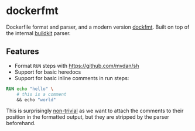 # dockerfmt

Dockerfile format and parser, and a modern version [dockfmt](https://github.com/jessfraz/dockfmt). Built on top of the internal [buildkit](github.com/moby/buildkit) parser.

## Features

- Format `RUN` steps with <https://github.com/mvdan/sh>
- Support for basic heredocs
- Support for basic inline comments in run steps:

```dockerfile
RUN echo "hello" \
    # this is a comment
    && echo "world"
```

This is surprisingly [non-trivial](https://github.com/moby/buildkit/issues/5889) as we want to attach the comments to their position in the formatted output, but they are stripped by the parser beforehand.